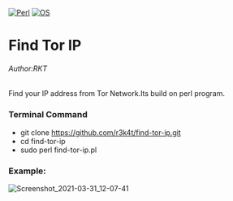 [![Perl](https://img.shields.io/badge/Program-Perl-brightgreen.svg)](https://metacpan.org/release/perl/)
[![OS](https://img.shields.io/badge/Tested%20On-Linux-yellow.svg)](https://en.wikipedia.org/wiki/Linux)
# Find Tor IP

<h6>Author:RKT</h6>

Find your IP address from Tor Network.Its build on perl program.


### Terminal Command ###

+ git clone https://github.com/r3k4t/find-tor-ip.git
+ cd find-tor-ip
+ sudo perl find-tor-ip.pl


### Example: ###


![Screenshot_2021-03-31_12-07-41](https://user-images.githubusercontent.com/69615463/113121880-ea318280-9234-11eb-9250-1ae3ba00b9b1.png)

